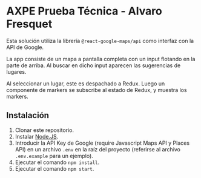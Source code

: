 # AXPE Prueba Técnica - Alvaro Fresquet

Esta solución utiliza la librería `@react-google-maps/api` como interfaz con la API de Google.

La app consiste de un mapa a pantalla completa con un input flotando en la parte de arriba. Al buscar en dicho input aparecen las sugerencias de lugares.

Al seleccionar un lugar, este es despachado a Redux. Luego un componente de markers se subscribe al estado de Redux, y muestra los markers.

## Instalación

1. Clonar este repositorio.
2. Instalar [Node.JS](www.nodejs.org).
3. Introducir la API Key de Google (require Javascript Maps API y Places API) en un archivo `.env` en la raíz del proyecto (referirse al archivo `.env.example` para un ejemplo).
4. Ejecutar el comando `npm install`.
5. Ejecutar el comando `npm start`.
